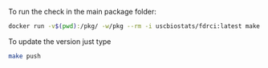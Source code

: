To run the check in the main package folder:

```bash
docker run -v$(pwd):/pkg/ -w/pkg --rm -i uscbiostats/fdrci:latest make check
```

To update the version just type

```bash
make push
```
